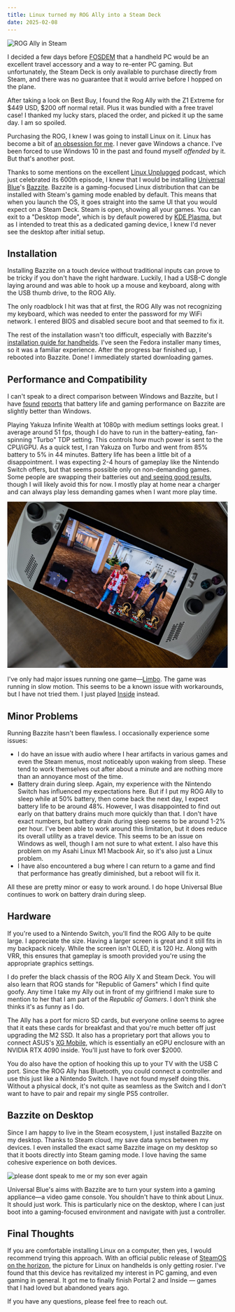 ```yaml
---
title: Linux turned my ROG Ally into a Steam Deck
date: 2025-02-08
---
```

![ROG Ally in Steam](/assets/rog-steam.jpeg)

I decided a few days before [FOSDEM](https://fosdem.org) that a handheld PC would be an excellent travel accessory and a way to re-enter PC gaming. But unfortunately, the Steam Deck is only available to purchase directly from Steam, and there was no guarantee that it would arrive before I hopped on the plane.

After taking a look on Best Buy, I found the Rog Ally with the Z1 Extreme for $449 USD, $200 off normal retail. Plus it was bundled with a free travel case! I thanked my lucky stars, placed the order, and picked it up the same day. I am so spoiled.

Purchasing the ROG, I knew I was going to install Linux on it. Linux has become a bit of [an obsession for me](/blog/switching-to-linux). I never gave Windows a chance. I've been forced to use Windows 10 in the past and found myself *offended* by it. But that's another post.

Thanks to some mentions on the excellent [Linux Unplugged](https://linuxunplugged.com/) podcast, which just celebrated its 600th episode, I knew that I would be installing [Universal Blue](https://universal-blue.org/)'s [Bazzite](https://bazzite.gg/). Bazzite is a gaming-focused Linux distribution that can be installed with Steam's gaming mode enabled by default. This means that when you launch the OS, it goes straight into the same UI that you would expect on a Steam Deck. Steam is open, showing all your games. You can exit to a "Desktop mode", which is by default powered by [KDE Plasma](https://kde.org/plasma-desktop/), but as I intended to treat this as a dedicated gaming device, I knew I'd never see the desktop after initial setup.

## Installation

Installing Bazzite on a touch device without traditional inputs can prove to be tricky if you don't have the right hardware. Luckily, I had a USB-C dongle laying around and was able to hook up a mouse and keyboard, along with the USB thumb drive, to the ROG Ally.

The only roadblock I hit was that at first, the ROG Ally was not recognizing my keyboard, which was needed to enter the password for my WiFi network. I entered BIOS and disabled secure boot and that seemed to fix it.

The rest of the installation wasn't too difficult, especially with Bazzite's [installation guide for handhelds](https://docs.bazzite.gg/General/Installation_Guide/Installing_Bazzite_for_Handheld_PCs/). I've seen the Fedora installer many times, so it was a familiar experience. After the progress bar finished up, I rebooted into Bazzite. Done! I immediately started downloading games.

## Performance and Compatibility

I can't speak to a direct comparison between Windows and Bazzite, but I have [found](https://www.theverge.com/2024/12/30/24329005/bazzite-asus-rog-ally-x-steam-os-editorial) [reports](https://www.tomsguide.com/gaming/handheld-gaming/i-turned-the-asus-rog-ally-x-into-a-steam-deck-it-proves-windows-11-kills-power-and-battery-life) that battery life and gaming performance on Bazzite are slightly better than Windows.

Playing Yakuza Infinite Wealth at 1080p with medium settings looks great. I average around 51 fps, though I do have to run in the battery-eating, fan-spinning "Turbo" TDP setting. This controls how much power is sent to the CPU/iGPU. As a quick test, I ran Yakuza on Turbo and went from 85% battery to 5% in 44 minutes. Battery life has been a little bit of a disappointment. I was expecting 2-4 hours of gameplay like the Nintendo Switch offers, but that seems possible only on non-demanding games. Some people are swapping their batteries out [and seeing good results](https://www.reddit.com/r/ROGAlly/comments/1i7pwvb/results_of_74wh_battery_mod_for_og_ally/), though I will likely avoid this for now. I mostly play at home near a charger and can always play less demanding games when I want more play time.

![yakuza on rog ally](/assets/yakuza-rog.jpeg)

I've only had major issues running one game—[Limbo](https://store.steampowered.com/app/48000/LIMBO/?curator_clanid=32983456). The game was running in slow motion. This seems to be a known issue with workarounds, but I have not tried them. I just played [Inside](https://store.steampowered.com/app/304430/INSIDE/) instead.

## Minor Problems

Running Bazzite hasn't been flawless. I occasionally experience some issues:

* I do have an issue with audio where I hear artifacts in various games and even the Steam menus, most noticeably upon waking from sleep. These tend to work themselves out after about a minute and are nothing more than an annoyance most of the time.
* Battery drain during sleep. Again, my experience with the Nintendo Switch has influenced my expectations here. But if I put my ROG Ally to sleep while at 50% battery, then come back the next day, I expect battery life to be around 48%. However, I was disappointed to find out early on that battery drains much more quickly than that. I don't have exact numbers, but battery drain during sleep seems to be around 1-2% per hour. I've been able to work around this limitation, but it does reduce its overall utility as a travel device. This seems to be an issue on Windows as well, though I am not sure to what extent. I also have this problem on my Asahi Linux M1 Macbook Air, so it's also just a Linux problem.
* I have also encountered a bug where I can return to a game and find that performance has greatly diminished, but a reboot will fix it.

All these are pretty minor or easy to work around. I do hope Universal Blue continues to work on battery drain during sleep.

## Hardware

If you're used to a Nintendo Switch, you'll find the ROG Ally to be quite large. I appreciate the size. Having a larger screen is great and it still fits in my backpack nicely. While the screen isn't OLED, it is 120 Hz. Along with VRR, this ensures that gameplay is smooth provided you're using the appropriate graphics settings.

I do prefer the black chassis of the ROG Ally X and Steam Deck. You will also learn that ROG stands for "Republic of Gamers" which I find quite goofy. Any time I take my Ally out in front of my girlfriend I make sure to mention to her that I am part of the *Republic of Gamers*. I don't think she thinks it's as funny as I do.

The Ally has a port for micro SD cards, but everyone online seems to agree that it eats these cards for breakfast and that you're much better off just upgrading the M2 SSD. It also has a proprietary port that allows you to connect ASUS's [XG Mobile](https://rog.asus.com/external-graphic-docks/rog-xg-mobile-2023-model/), which is essentially an eGPU enclosure with an NVIDIA RTX 4090 inside. You'll just have to fork over $2000.

You do also have the option of hooking this up to your TV with the USB C port. Since the ROG Ally has Bluetooth, you could connect a controller and use this just like a Nintendo Switch. I have not found myself doing this. Without a physical dock, it's not quite as seamless as the Switch and I don't want to have to pair and repair my single PS5 controller.

## Bazzite on Desktop

Since I am happy to live in the Steam ecosystem, I just installed Bazzite on my desktop. Thanks to Steam cloud, my save data syncs between my devices. I even installed the exact same Bazzite image on my desktop so that it boots directly into Steam gaming mode. I love having the same cohesive experience on both devices.

![please dont speak to me or my son ever again](/assets/two-bazzites.jpeg)

Universal Blue's aims with Bazzite are to turn your system into a gaming appliance—a video game console. You shouldn't have to think about Linux. It should just work. This is particularly nice on the desktop, where I can just boot into a gaming-focused environment and navigate with just a controller.

## Final Thoughts
If you are comfortable installing Linux on a computer, then yes, I would recommend trying this approach. With an official public release of [SteamOS on the horizon](https://www.forbes.com/sites/jasonevangelho/2025/01/07/valve-set-to-release-a-steamos-beta-for-multiple-devices/), the picture for Linux on handhelds is only getting rosier. I've found that this device has revitalized my interest in PC gaming, and even gaming in general. It got me to finally finish Portal 2 and Inside — games that I had loved but abandoned years ago.

If you have any questions, please feel free to reach out. 

